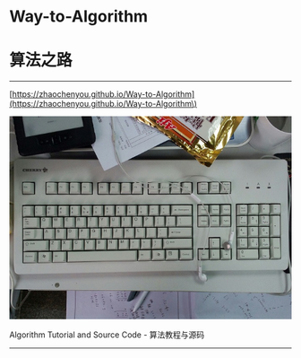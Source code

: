 # Way-to-Algorithm

# 算法之路

---

[https://zhaochenyou.github.io/Way-to-Algorithm](https://zhaochenyou.github.io/Way-to-Algorithm\)

![](/docs/res/keyboard.jpg)

Algorithm Tutorial and Source Code - 算法教程与源码

---



